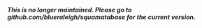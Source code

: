 ***This is no longer maintained. Please go to github.com/blueraleigh/squamatabase for the current version.***
